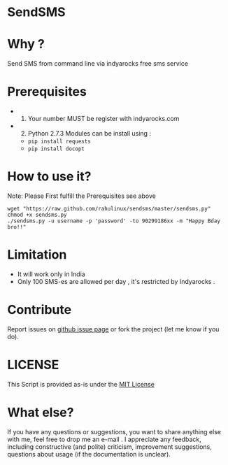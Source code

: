 SendSMS
=======

# Why ?
Send SMS from command line via indyarocks free sms service 

# Prerequisites
  - 1. Your number MUST be register with  indyarocks.com
  - 2. Python 2.7.3 Modules can be install using :
    - `pip install requests`
    - `pip install docopt`
  
# How to use it?
Note: Please First fulfill the Prerequisites see above 
````
wget "https://raw.github.com/rahulinux/sendsms/master/sendsms.py"
chmod +x sendsms.py
./sendsms.py -u username -p 'password' -to 90299186xx -m "Happy Bday bro!!"
````

# Limitation 
  - It will work only in India
  - Only 100 SMS-es are allowed per day , it's restricted by Indyarocks .

# Contribute
Report issues on [github issue page](https://github.com/rahulinux/sendsms/issues) or fork the project (let me know if you do).

# LICENSE 
This Script is provided as-is under the [MIT License](https://github.com/rahulinux/sendsms/blob/master/LICENSE)


# What else? 
If you have any questions or suggestions, you want to share anything else with me, feel free to drop me an e-mail . I appreciate any feedback, including constructive (and polite) criticism, improvement suggestions, questions about usage (if the documentation is unclear).


